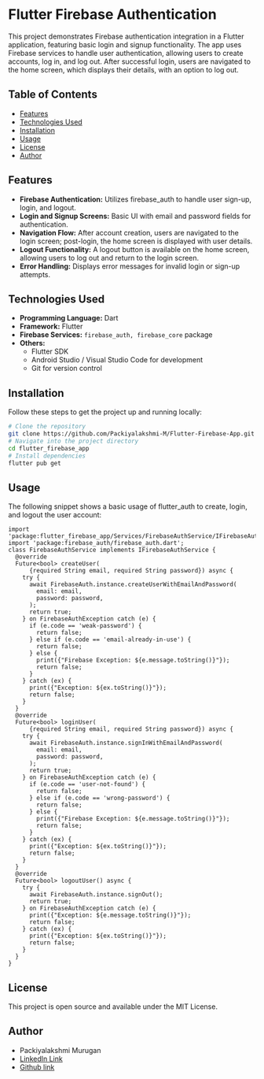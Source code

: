 # Flutter Firebase Authentication

This project demonstrates Firebase authentication integration in a Flutter application, featuring basic login and signup functionality. The app uses Firebase services to handle user authentication, allowing users to create accounts, log in, and log out. After successful login, users are navigated to the home screen, which displays their details, with an option to log out.

## Table of Contents

- [Features](#features)
- [Technologies Used](#technologies-used)
- [Installation](#installation)
- [Usage](#usage)
- [License](#license)
- [Author](#author)

## Features

- **Firebase Authentication:** Utilizes firebase_auth to handle user sign-up, login, and logout.
- **Login and Signup Screens:** Basic UI with email and password fields for authentication.
- **Navigation Flow:** After account creation, users are navigated to the login screen; post-login, the home screen is displayed with user details.
- **Logout Functionality:** A logout button is available on the home screen, allowing users to log out and return to the login screen.
- **Error Handling:** Displays error messages for invalid login or sign-up attempts.

## Technologies Used

- **Programming Language:** Dart
- **Framework:** Flutter
- **Firebase Services:** `firebase_auth, firebase_core` package
- **Others:**
  - Flutter SDK
  - Android Studio / Visual Studio Code for development
  - Git for version control

## Installation

Follow these steps to get the project up and running locally:

```bash
# Clone the repository
git clone https://github.com/Packiyalakshmi-M/Flutter-Firebase-App.git
# Navigate into the project directory
cd flutter_firebase_app
# Install dependencies
flutter pub get
```

## Usage

The following snippet shows a basic usage of flutter_auth to create, login, and logout the user account:

```
import 'package:flutter_firebase_app/Services/FirebaseAuthService/IFirebaseAuthService.dart';
import 'package:firebase_auth/firebase_auth.dart';
class FirebaseAuthService implements IFirebaseAuthService {
  @override
  Future<bool> createUser(
      {required String email, required String password}) async {
    try {
      await FirebaseAuth.instance.createUserWithEmailAndPassword(
        email: email,
        password: password,
      );
      return true;
    } on FirebaseAuthException catch (e) {
      if (e.code == 'weak-password') {
        return false;
      } else if (e.code == 'email-already-in-use') {
        return false;
      } else {
        print({"Firebase Exception: ${e.message.toString()}"});
        return false;
      }
    } catch (ex) {
      print({"Exception: ${ex.toString()}"});
      return false;
    }
  }
  @override
  Future<bool> loginUser(
      {required String email, required String password}) async {
    try {
      await FirebaseAuth.instance.signInWithEmailAndPassword(
        email: email,
        password: password,
      );
      return true;
    } on FirebaseAuthException catch (e) {
      if (e.code == 'user-not-found') {
        return false;
      } else if (e.code == 'wrong-password') {
        return false;
      } else {
        print({"Firebase Exception: ${e.message.toString()}"});
        return false;
      }
    } catch (ex) {
      print({"Exception: ${ex.toString()}"});
      return false;
    }
  }
  @override
  Future<bool> logoutUser() async {
    try {
      await FirebaseAuth.instance.signOut();
      return true;
    } on FirebaseAuthException catch (e) {
      print({"Exception: ${e.message.toString()}"});
      return false;
    } catch (ex) {
      print({"Exception: ${ex.toString()}"});
      return false;
    }
  }
}
```

## License

This project is open source and available under the MIT License.

## Author

- Packiyalakshmi Murugan
- [LinkedIn Link](https://www.linkedin.com/in/packiyalakshmi-m-7a9844210/)
- [Github link](https://github.com/Packiyalakshmi-M/)
